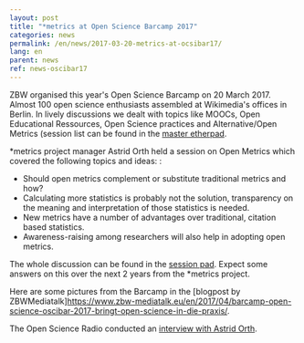 ```yaml
---
layout: post
title: "*metrics at Open Science Barcamp 2017"
categories: news
permalink: /en/news/2017-03-20-metrics-at-ocsibar17/
lang: en
parent: news
ref: news-oscibar17
---
```


ZBW organised this year's Open Science Barcamp on 20 March 2017. Almost 100 open science enthusiasts assembled at Wikimedia's offices in Berlin. In lively discussions we dealt with topics like MOOCs, Open Educational Ressources, Open Science practices and Alternative/Open Metrics (session list can be found in the [master etherpad](https://etherpad.wikimedia.org/p/barcamp_open_science_2017).  

\*metrics project manager Astrid Orth held a session on Open Metrics which covered the following topics and ideas: :  
  * Should open metrics complement or substitute traditional metrics and how?  
  * Calculating more statistics is probably not the solution, transparency on the meaning and interpretation of those statistics is needed.  
  * New metrics have a number of advantages over traditional, citation based statistics.  
  * Awareness-raising among researchers will also help in adopting open metrics.  

The whole discussion can be found in the [session pad](https://etherpad.wikimedia.org/p/oscibar2017_session6).
Expect some answers on this over the next 2 years from the \*metrics project.

Here are some pictures from the Barcamp in the [blogpost by ZBWMediatalk]https://www.zbw-mediatalk.eu/en/2017/04/barcamp-open-science-oscibar-2017-bringt-open-science-in-die-praxis/.

The Open Science Radio conducted an <a href="http://www.openscienceradio.de/2017/03/20/osr066-open-metrics-with-astrid-orth-oscibar-en/">interview with Astrid Orth</a>.
